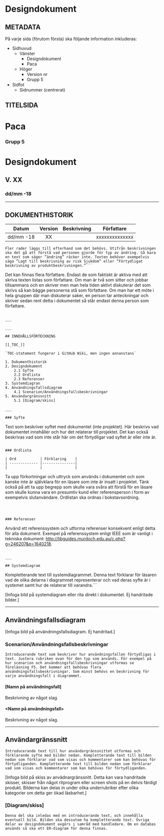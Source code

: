 # Designdokument

## METADATA
På varje sida (förutom första) ska följande information inkluderas:
* Sidhuvud
	* Vänster
		* Designdokument
		* Paca
	* Höger
		* Version nr
		* Grupp 5
* Sidfot
	* Sidnummer (centrerat)
	
## TITELSIDA

# Paca
### Grupp 5

# Designdokument
## V. XX
### dd/mm -18

___

## DOKUMENTHISTORIK

| Datum     | Version | Beskrivning             | Författare     |
|:---------:|:-------:| ----------------------- | -------------- |
| dd/mm -18 | XX      |                         | xxxxxxxxxxxxxx |

```
Fler rader läggs till efterhand som det behövs. Utifrån beskrivningen ska det gå att förstå vad personen gjorde för typ av ändring. Så bara en text som säger ”ändring” räcker inte. Texten behöver exempelvis säga ”Lagt till beskrivning av risk Sjukdom” eller ”Förtydligat beskrivning av produktbeskrivningen.”```  

```
Det kan finnas flera författare. Endast de som faktiskt är aktiva med att skriva texten listas som författare. Om man är två som sitter och jobbar tillsammans och en skriver men man hela tiden aktivt diskuterar det som skrivs så kan bägge personerna stå som författare. Om man har ett möte i hela gruppen där man diskuterar saker, en person tar anteckningar och skriver sedan rent detta i dokumentet så står endast denna person som författare.
```

___

___

## INNEHÅLLSFÖRTECKNING

[[_TOC_]]

`TOC-statement fungerar i GitHub Wiki, men ingen annanstans`

1. Dokumenthistorik
2. Designdokument
	2.1 Syfte
	2.2 Ordlista
	2.3 Referenser
3. Systemdiagran
4. Användningsfallsdiagram
	4.1 Scenarion/Användningsfallsbeskrivningar
5. Användargränssnitt
	5.1 [Diagram/skiss]
	
___

### Syfte
```
Text som beskriver syftet med dokumentet (inte projektet). Här beskrivs vad dokumentet innehåller och hur det relaterar till projektet. Det kan också beskrivas vad som inte står här om det förtydligar vad syftet är eller inte är.
```

### Ordlista

| Ord           | Förklaring    | 
| ------------- |---------------|
|               |               |

```
Ta upp förkortningar och uttryck som används i dokumentet och som kanske inte är självklara för en läsare som inte är insatt i projektet. Tänk också på att ta upp begrepp som skulle vara svåra att förstå för en läsare som skulle kunna vara en presumtiv kund eller referensperson i form av exempelvis slutanvändare. Ordlistan ska ordnas i bokstavsordning.
```



### Referenser

```
Använd ett referenssystem och utforma referenser konsekvent enligt detta för alla dokument. Exempel på referenssystem enligt IEEE som är vanligt i tekniska dokument: http://libguides.murdoch.edu.au/c.php?g=246207&p=1640218.
```

___

## Systemdiagram
```
Kompletterande text till systemdiagrammet. Denna text förklarar för läsaren vad de olika delarna i diagrammet representerar och vad deras syfte är i systemet samt hur de relaterar till varandra.```

[Infoga bild på systemdiagram eller rita direkt i dokumentet. Ej handritade bilder.]

___

## Användningsfallsdiagram
[Infoga bild på användningsfallsdiagram. Ej handritad.]

### Scenarion/Användningsfallsbeskrivningar
```
Introducerande text som beskriver hur användningsfallen förtydligas i text. Justera rubriken ovan för den typ som används. För exempel på hur scenarion och användningsfallsbeskrivningar utformas se föreläsning F5. Det kommer att behövas flera användningsfallsbeskrivningar. Som minst behövs en beskrivning för varje användningsfall i diagrammet.
```

#### [Namn på användningsfall]
Beskrivning av något slag.

#### <Namn på användningsfall>
Beskrivning av något slag.

___

## Användargränssnitt
```
Introducerande text till hur användargränssnittet utformas och förklarande syfte med bilder nedan. Kompletterande text till bilden nedan som förklarar vad som visas och kommentarer som kan behövas för förtydliganden. Kompletterande text till bilden nedan som förklarar vad som visas och kommentarer som kan behövas för förtydliganden.
```

[Infoga bild på skiss av anvädnargränssnitt. Detta kan vara handritade skisser, skisser från något ritprogram eller screen shots på en delvis färdigt produkt. Bilderna kan delas in under olika underrubriker efter olika kategorier om detta ger ökad läsbarhet.]

### [Diagram/skiss]
```
Denna del ska inledas med en introducerande text, och innehålla eventuell bild. Bilden ska dessutom ha kompletterande text. Övriga delar av designdokument avgörs i samråd med handledare. Om en databas används så ska ett ER-diagram för denna finnas.
```
